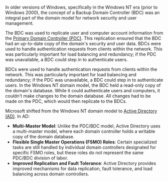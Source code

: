 In older versions of Windows, specifically in the Windows NT era (prior to Windows 2000), the concept of a Backup Domain Controller (BDC) was an integral part of the domain model for network security and user management. 

The BDC was used to replicate user and computer account information from the [Primary Domain Controller (PDC)](../activedirectory/pdc.md). This replication ensured that the BDC had an up-to-date copy of the domain's security and user data. BDCs were used to handle authentication requests from clients within the network. This was particularly important for load balancing and redundancy; if the PDC was unavailable, a BDC could step in to authenticate users.

BDCs were used to handle authentication requests from clients within the network. This was particularly important for load balancing and redundancy; if the PDC was unavailable, a BDC could step in to authenticate users. In the Windows NT domain model, the BDC held a read-only copy of the domain's database. While it could authenticate users and computers, it couldn't make changes to the domain database. All changes had to be made on the PDC, which would then replicate to the BDCs.

Microsoft shifted from the Windows NT domain model to [Active Directory (AD)](../activedirectory/activedirectory.md). In AD:

- **Multi-Master Model**: Unlike the PDC/BDC model, Active Directory uses a multi-master model, where each domain controller holds a writable copy of the domain database.
- **Flexible Single Master Operations (FSMO) Roles**: Certain specialized tasks are still handled by individual domain controllers designated for specific FSMO roles, but these roles do not represent the same PDC/BDC division of labor.
- **Improved Replication and Fault Tolerance**: Active Directory provides improved mechanisms for data replication, fault tolerance, and load balancing across domain controllers.


